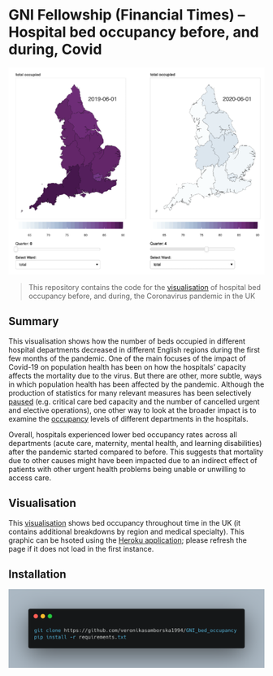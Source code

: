 # GNI Fellowship (Financial Times) – Hospital bed occupancy before, and during, Covid

![](media/veronika_bed_figure.png)

> This repository contains the code for the [visualisation](https://ukbeds.herokuapp.com/test) of hospital bed occupancy before, and during, the Coronavirus pandemic in the UK

## Summary

This visualisation shows how the number of beds occupied in different hospital departments decreased in different English regions during the first few months of the pandemic. One of the main focuses of the impact of Covid-19 on population health has been on how the hospitals’ capacity affects the mortality due to the virus. But there are other, more subtle, ways in which population health has been affected by the pandemic. Although the production of statistics for many relevant measures has been selectively [paused](https://www.england.nhs.uk/statistics/covid-19-and-the-production-of-statistics/) (e.g. critical care bed capacity and the number of cancelled urgent and elective operations), one other way to look at the broader impact is to examine the [occupancy](https://www.england.nhs.uk/statistics/statistical-work-areas/bed-availability-and-occupancy/) levels of different departments in the hospitals.
 
Overall, hospitals experienced lower bed occupancy rates across all departments (acute care, maternity, mental health, and learning disabilities) after the pandemic started compared to before. This suggests that mortality due to other causes might have been impacted due to an indirect effect of patients with other urgent health problems being unable or unwilling to access care.


## Visualisation

This [visualisation](https://ukbeds.herokuapp.com/test) shows bed occupancy throughout time in the UK (it contains additional breakdowns by region and medical specialty). This graphic can be hsoted using the [Heroku application](https://www.heroku.com/); please refresh the page if it does not load in the first instance.


## Installation

![](media/installation_glance_beds.png)
